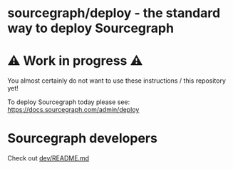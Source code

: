 # sourcegraph/deploy - the standard way to deploy Sourcegraph

# ⚠️ Work in progress ⚠️

You almost certainly do not want to use these instructions / this repository yet!

To deploy Sourcegraph today please see: https://docs.sourcegraph.com/admin/deploy

# Sourcegraph developers

Check out [dev/README.md](./dev/README.md)
